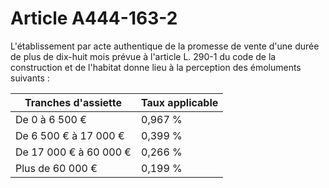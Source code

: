# Article A444-163-2

L'établissement par acte authentique de la promesse de vente d'une durée de plus de dix-huit mois prévue à l'article L. 290-1 du code de la construction et de l'habitat donne lieu à la perception des émoluments suivants :

|  Tranches d'assiette |  Taux applicable |
| --- | --- |
|  De 0 à 6 500 € |  0,967 % |
|  De 6 500 € à 17 000 € |  0,399 % |
|  De 17 000 € à 60 000 € |  0,266 % |
|  Plus de 60 000 € |  0,199 % |
